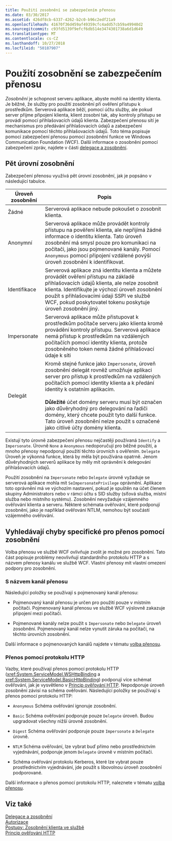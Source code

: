 ```yaml
---
title: Použití zosobnění se zabezpečením přenosu
ms.date: 03/30/2017
ms.assetid: 426df8cb-6337-4262-b2c0-b96c2edf21a9
ms.openlocfilehash: 41670f36d459af49359cfc4add57cb59a49940d2
ms.sourcegitcommit: c93fd5139f9efcf6db514e3474301738a6d1d649
ms.translationtype: MT
ms.contentlocale: cs-CZ
ms.lasthandoff: 10/27/2018
ms.locfileid: "50187907"
---
```

# <a name="using-impersonation-with-transport-security"></a>Použití zosobnění se zabezpečením přenosu
*Zosobnění* je schopnost serveru aplikace, abyste mohli na identity klienta. Je běžné, že služby pro použití zosobnění při ověření přístupu k prostředkům. Serverová aplikace běží, pomocí účtu služby, ale pokud server přijme připojení klienta, klient zosobní tak, aby kontroly přístupu se provádí pomocí přihlašovacích údajů klienta. Zabezpečení přenosu sítí je mechanismus pro předávání přihlašovacích údajů a zabezpečení komunikace pomocí těchto přihlašovacích údajů. Toto téma popisuje pomocí zabezpečení přenosu pomocí zosobnění funkce ve Windows Communication Foundation (WCF). Další informace o zosobnění pomocí zabezpečení zpráv, najdete v části [delegace a zosobnění](../../../../docs/framework/wcf/feature-details/delegation-and-impersonation-with-wcf.md).  
  
## <a name="five-impersonation-levels"></a>Pět úrovní zosobnění  
 Zabezpečení přenosu využívá pět úrovní zosobnění, jak je popsáno v následující tabulce.  
  
|Úroveň zosobnění|Popis|  
|-------------------------|-----------------|  
|Žádné|Serverová aplikace nebude pokoušet o zosobnit klienta.|  
|Anonymní|Serverová aplikace může provádět kontroly přístupu na pověření klienta, ale nepřijímá žádné informace o identitu klienta. Tato úroveň zosobnění má smysl pouze pro komunikaci na počítači, jako jsou pojmenované kanály. Pomocí `Anonymous` pomocí připojení vzdálené povýší úroveň zosobnění k identifikovat.|  
|Identifikace|Serverová aplikace zná identitu klienta a můžete provádět ověření přístupu na základě přihlašovacích údajů klienta, ale nelze zosobnit klienta. Identifikujte je výchozí úroveň zosobnění použít s přihlašovacími údaji SSPI ve službě WCF, pokud poskytovatel tokenu poskytuje úroveň zosobnění jiný.|  
|Impersonate|Serverová aplikace může přistupovat k prostředkům počítače serveru jako klienta kromě provádění kontroly přístupu. Serverová aplikace nemá přístup k prostředkům na vzdálených počítačích pomocí identity klienta, protože zosobněného token nemá žádné přihlašovací údaje k síti|  
|Delegát|Kromě stejné funkce jako `Impersonate`, úroveň zosobnění delegát rovněž umožňuje aplikaci server pro přístup k prostředkům na vzdálených počítačích pomocí identity klienta a k předání identity k ostatním aplikacím.<br /><br /> **Důležité** účet domény serveru musí být označen jako důvěryhodný pro delegování na řadiči domény, který chcete použít tyto další funkce. Tato úroveň zosobnění nelze použít s označené jako citlivé účty domény klienta.|  
  
 Existují tyto úrovně zabezpečení přenosu nejčastěji používaná `Identify` a `Impersonate`. Úrovně `None` a `Anonymous` nedoporučují pro běžné použití, a mnoho přenosy nepodporují použití těchto úrovních s ověřením. `Delegate` Úroveň je výkonná funkce, která by měla být používána opatrně. Jenom důvěryhodných serverů aplikace by měly mít oprávnění k delegování přihlašovacích údajů.  
  
 Použití zosobnění na `Impersonate` nebo `Delegate` úrovně vyžaduje se serverová aplikace mohla mít `SeImpersonatePrivilege` oprávnění. Aplikace toto oprávnění má ve výchozím nastavení, pokud je spuštěn na účet členem skupiny Administrators nebo v rámci účtu s SID služby (síťová služba, místní služba nebo místního systému). Zosobnění nevyžaduje vzájemného ověřování klienta a serveru. Některé schémata ověřování, které podporují zosobnění, jako je například ověřování NTLM, nemohou být součástí vzájemného ověřování.  
  
## <a name="transport-specific-issues-with-impersonation"></a>Vyhledávají chyby specifické pro přenos pomocí zosobnění  
 Volba přenosu ve službě WCF ovlivňuje zvolit je možné pro zosobnění. Tato část popisuje problémy neovlivňují standardního protokolu HTTP a s názvem přenosy kanálu ve službě WCF. Vlastní přenosy mít vlastní omezení podpory pro zosobnění.  
  
### <a name="named-pipe-transport"></a>S názvem kanál přenosu  
 Následující položky se používají s pojmenovaný kanál přenosu:  
  
-   Pojmenovaný kanál přenosu je určen pro použití pouze v místním počítači. Pojmenovaný kanál přenosu ve službě WCF výslovně zakazuje připojení mezi počítači.  
  
-   Pojmenované kanály nelze použít s `Impersonate` nebo `Delegate` úroveň zosobnění. Pojmenovaný kanál nelze vynutit záruka na počítači, na těchto úrovních zosobnění.  
  
 Další informace o pojmenovaných kanálů najdete v tématu [volba přenosu](../../../../docs/framework/wcf/feature-details/choosing-a-transport.md).  
  
### <a name="http-transport"></a>Přenos pomocí protokolu HTTP  
 Vazby, které používají přenos pomocí protokolu HTTP (<xref:System.ServiceModel.WSHttpBinding> a <xref:System.ServiceModel.BasicHttpBinding>) podporují více schémat ověřování, jak je vysvětleno v [Princip ověřování HTTP](../../../../docs/framework/wcf/feature-details/understanding-http-authentication.md). Nepodporuje úroveň zosobnění závisí na schéma ověřování. Následující položky se používají s přenos pomocí protokolu HTTP:  
  
-   `Anonymous` Schéma ověřování ignoruje zosobnění.  
  
-   `Basic` Schéma ověřování podporuje pouze `Delegate` úroveň. Budou upgradovat všechny nižší úrovně zosobnění.  
  
-   `Digest` Schéma ověřování podporuje pouze `Impersonate` a `Delegate` úrovně.  
  
-   `NTLM` Schéma ověřování, lze vybrat buď přímo nebo prostřednictvím vyjednávání, podporuje jenom `Delegate` úrovně v místním počítači.  
  
-   Schéma ověřování protokolu Kerberos, které lze vybrat pouze prostřednictvím vyjednávání, jde použít s libovolnou úroveň zosobnění podporované.  
  
 Další informace o přenos pomocí protokolu HTTP, naleznete v tématu [volba přenosu](../../../../docs/framework/wcf/feature-details/choosing-a-transport.md).  
  
## <a name="see-also"></a>Viz také  
 [Delegace a zosobnění](../../../../docs/framework/wcf/feature-details/delegation-and-impersonation-with-wcf.md)  
 [Autorizace](../../../../docs/framework/wcf/feature-details/authorization-in-wcf.md)  
 [Postupy: Zosobnění klienta ve službě](../../../../docs/framework/wcf/how-to-impersonate-a-client-on-a-service.md)  
 [Princip ověřování HTTP](../../../../docs/framework/wcf/feature-details/understanding-http-authentication.md)
